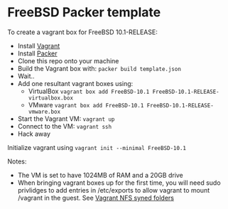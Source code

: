 # FreeBSD Packer template

To create a vagrant box for FreeBSD 10.1-RELEASE:

 * Install [Vagrant](https://www.vagrantup.com)
 * Install [Packer](https://www.packer.io/)
 * Clone this repo onto your machine
 * Build the Vagrant box with: `packer build template.json`
 * Wait..
 * Add one resultant vagrant boxes using:
   * VirtualBox `vagrant box add FreeBSD-10.1 FreeBSD-10.1-RELEASE-virtualbox.box`
   * VMware `vagrant box add FreeBSD-10.1 FreeBSD-10.1-RELEASE-vmware.box`
 * Start the Vagrant VM: `vagrant up`
 * Connect to the VM: `vagrant ssh`
 * Hack away

Initialize vagrant using `vagrant init --minimal FreeBSD-10.1`

Notes:

 * The VM is set to have 1024MB of RAM and a 20GB drive
 * When bringing vagrant boxes up for the first time, you will
   need sudo privlidges to add entries in /etc/exports to allow
   vagrant to mount /vagrant in the guest.  See 
   [Vagrant NFS syned folders](https://docs.vagrantup.com/v2/synced-folders/nfs.html)
